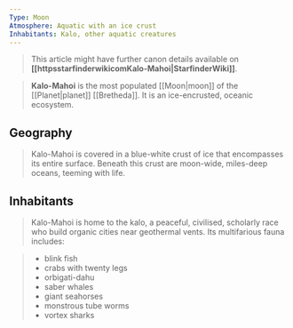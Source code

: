 ```yaml
---
Type: Moon
Atmosphere: Aquatic with an ice crust
Inhabitants: Kalo, other aquatic creatures
---
```






> This article might have further canon details available on **[[httpsstarfinderwikicomKalo-Mahoi|StarfinderWiki]]**.


> **Kalo-Mahoi** is the most populated [[Moon|moon]] of the [[Planet|planet]] [[Bretheda]]. It is an ice-encrusted, oceanic ecosystem.


## Geography

> Kalo-Mahoi is covered in a blue-white crust of ice that encompasses its entire surface. Beneath this crust are moon-wide, miles-deep oceans, teeming with life.


## Inhabitants

> Kalo-Mahoi is home to the kalo, a peaceful, civilised, scholarly race who build organic cities near geothermal vents. Its multifarious fauna includes:

> - blink fish
> - crabs with twenty legs
> - orbigati-dahu
> - saber whales
> - giant seahorses
> - monstrous tube worms
> - vortex sharks







